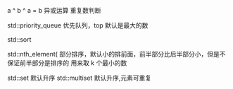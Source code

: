 a ^ b ^ a = b 异或运算
重复数判断

std::priority_queue 优先队列，top 默认是最大的数

std::sort

std::nth_element(
部分排序，默认小的排前面，前半部分比后半部分小，但是不保证前半部分是排序的
用来取 k 个最小的数

std::set 默认升序
std::multiset 默认升序,元素可重复
